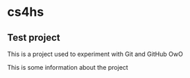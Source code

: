 # cs4hs

## Test project

This is a project used to experiment with Git and GitHub OwO

This is some information about the project
